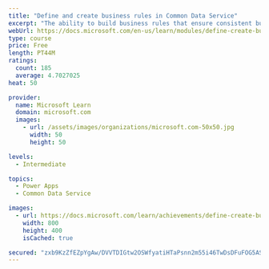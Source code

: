 ```yaml
---
title: "Define and create business rules in Common Data Service"
excerpt: "The ability to build business rules that ensure consistent business logic regardless of the app accessing that data set is imperative to a successful business operation. This module will show you how you can build business rules that are triggered anytime they are used within Common Data Service."
webUrl: https://docs.microsoft.com/en-us/learn/modules/define-create-business-rules/
type: course
price: Free
length: PT44M
ratings:
  count: 185
  average: 4.7027025
heat: 50

provider:
  name: Microsoft Learn
  domain: microsoft.com
  images:
    - url: /assets/images/organizations/microsoft.com-50x50.jpg
      width: 50
      height: 50

levels:
  - Intermediate

topics:
  - Power Apps
  - Common Data Service

images:
  - url: https://docs.microsoft.com/learn/achievements/define-create-business-rules-social.png
    width: 800
    height: 400
    isCached: true

secured: "zxb9KzZfEZpYgAw/DVVTDIGtw2OSWfyatiHTaPsnn2m55i46TwDsDFuFOG5ASmqQfTeN7fRbcDxAVX/mXhGaeu2ATq00hzMRKIasTHV0xkLMda82YmFn510RnBhkbqSQf+7hqS4810nIS/58/qinksy2yO5IVRn8spn9wcI3SSgO4JlM32M8om6bULjr6Iggrhc/1G7yRj55rpqE4SHMpY8aNnypD+1JU/4TGhkBS39VIh53d4GyTMuIJ1xqLi7RwKAIp+TdHGFTv7RdnsAsb3zXNeAfdoJkfCFuJPqrkRmZwbXDtE0mwjkQzGiLI0xdyFmEGUQD5WkeOUczxGVcHZ6yvefxOguYovdegroJFSZ1NTASTHEHjIXx3GigG11dJV+sdPkfTf567BdB6QB6EO6FVGdCkUqfQTXhdFgjKJ0=;8PrFus8AZM/UCS9KyKWz4g=="
---
```


